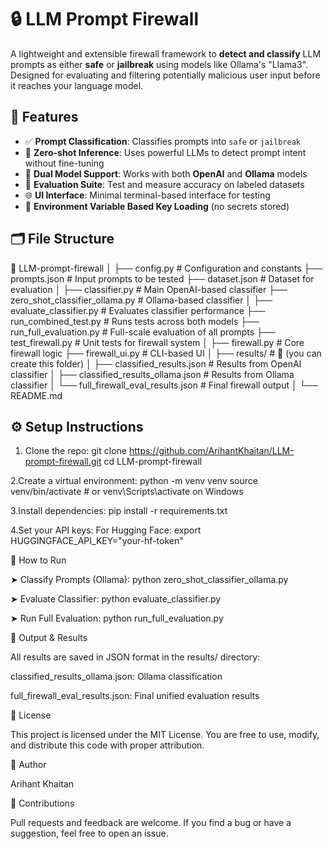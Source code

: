 # 🔒 LLM Prompt Firewall

A lightweight and extensible firewall framework to **detect and classify** LLM prompts as either **safe** or **jailbreak** using models like Ollama's "Llama3".
Designed for evaluating and filtering potentially malicious user input before it reaches your language model.

## 🚀 Features

- ✅ **Prompt Classification**: Classifies prompts into `safe` or `jailbreak`
- 🧠 **Zero-shot Inference**: Uses powerful LLMs to detect prompt intent without fine-tuning
- 🔄 **Dual Model Support**: Works with both **OpenAI** and **Ollama** models
- 🧪 **Evaluation Suite**: Test and measure accuracy on labeled datasets
- 🌐 **UI Interface**: Minimal terminal-based interface for testing
- 🔐 **Environment Variable Based Key Loading** (no secrets stored)

## 🗂 File Structure
📁 LLM-prompt-firewall
│
├── config.py # Configuration and constants
├── prompts.json # Input prompts to be tested
├── dataset.json # Dataset for evaluation
│
├── classifier.py # Main OpenAI-based classifier
├── zero_shot_classifier_ollama.py # Ollama-based classifier
│
├── evaluate_classifier.py # Evaluates classifier performance
├── run_combined_test.py # Runs tests across both models
├── run_full_evaluation.py # Full-scale evaluation of all prompts
├── test_firewall.py # Unit tests for firewall system
│
├── firewall.py # Core firewall logic
├── firewall_ui.py # CLI-based UI
│
├── results/ # 📁 (you can create this folder)
│ ├── classified_results.json # Results from OpenAI classifier
│ ├── classified_results_ollama.json # Results from Ollama classifier
│ └── full_firewall_eval_results.json # Final firewall output
│
└── README.md

## ⚙️ Setup Instructions

1. Clone the repo:
   git clone https://github.com/ArihantKhaitan/LLM-prompt-firewall.git
   cd LLM-prompt-firewall
   
2.Create a virtual environment:
python -m venv venv
source venv/bin/activate  # or venv\Scripts\activate on Windows

3.Install dependencies:
pip install -r requirements.txt

4.Set your API keys:
For Hugging Face:
export HUGGINGFACE_API_KEY="your-hf-token"

🧪 How to Run

➤ Classify Prompts (Ollama):
python zero_shot_classifier_ollama.py

➤ Evaluate Classifier:
python evaluate_classifier.py

➤ Run Full Evaluation:
python run_full_evaluation.py

💾 Output & Results

All results are saved in JSON format in the results/ directory:

classified_results_ollama.json: Ollama classification

full_firewall_eval_results.json: Final unified evaluation results

📜 License

This project is licensed under the MIT License. You are free to use, modify, and distribute this code with proper attribution.

👤 Author

Arihant Khaitan

🤝 Contributions

Pull requests and feedback are welcome. If you find a bug or have a suggestion, feel free to open an issue.

